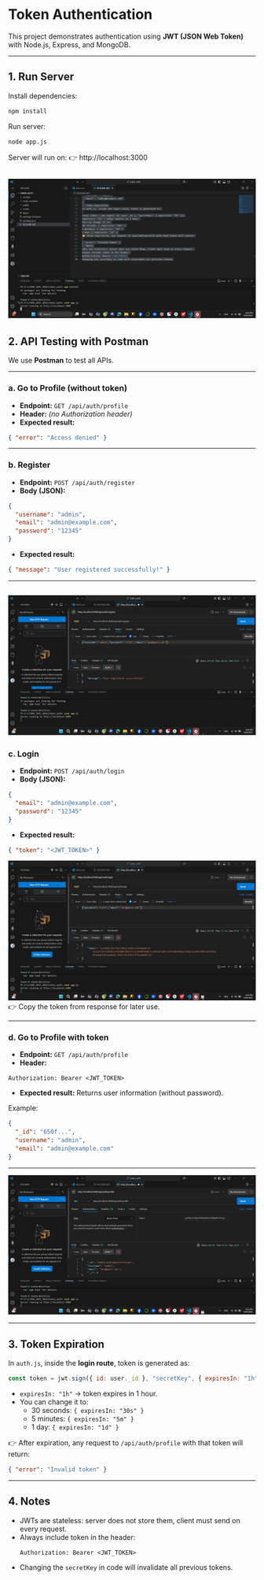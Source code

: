 # Token Authentication

This project demonstrates authentication using **JWT (JSON Web Token)** with Node.js, Express, and MongoDB.

---

## **1. Run Server**
Install dependencies:
```bash
npm install
```

Run server:
```bash
node app.js
```

Server will run on:
👉 http://localhost:3000

![alt text](public/img/runapp.js.jpg)
---

## **2. API Testing with Postman**

We use **Postman** to test all APIs.

---

### **a. Go to Profile (without token)**
- **Endpoint:** `GET /api/auth/profile`
- **Header:** *(no Authorization header)*
- **Expected result:**
```json
{ "error": "Access denied" }
```

---

### **b. Register**
- **Endpoint:** `POST /api/auth/register`
- **Body (JSON):**
```json
{
  "username": "admin",
  "email": "admin@example.com",
  "password": "12345"
}
```
- **Expected result:**
```json
{ "message": "User registered successfully!" }
```

---
![alt text](public/img/gotoregister.jpg)
---

### **c. Login**
- **Endpoint:** `POST /api/auth/login`
- **Body (JSON):**
```json
{
  "email": "admin@example.com",
  "password": "12345"
}
```
- **Expected result:**
```json
{ "token": "<JWT_TOKEN>" }
```

![alt text](public/img/gotologin.jpg)
👉 Copy the token from response for later use.

---

### **d. Go to Profile with token**
- **Endpoint:** `GET /api/auth/profile`
- **Header:**
```
Authorization: Bearer <JWT_TOKEN>
```
- **Expected result:** Returns user information (without password).

Example:
```json
{
  "_id": "650f...",
  "username": "admin",
  "email": "admin@example.com"
}
```

---
![alt text](public/img/Gotoprofilewithtoken.jpg)

---

## **3. Token Expiration**

In `auth.js`, inside the **login route**, token is generated as:
```js
const token = jwt.sign({ id: user._id }, "secretKey", { expiresIn: "1h" });
```

- `expiresIn: "1h"` → token expires in 1 hour.
- You can change it to:
  - 30 seconds: `{ expiresIn: "30s" }`
  - 5 minutes: `{ expiresIn: "5m" }`
  - 1 day: `{ expiresIn: "1d" }`

👉 After expiration, any request to `/api/auth/profile` with that token will return:
```json
{ "error": "Invalid token" }
```

---

## **4. Notes**
- JWTs are stateless: server does not store them, client must send on every request.
- Always include token in the header:
  ```
  Authorization: Bearer <JWT_TOKEN>
  ```
- Changing the `secretKey` in code will invalidate all previous tokens.
